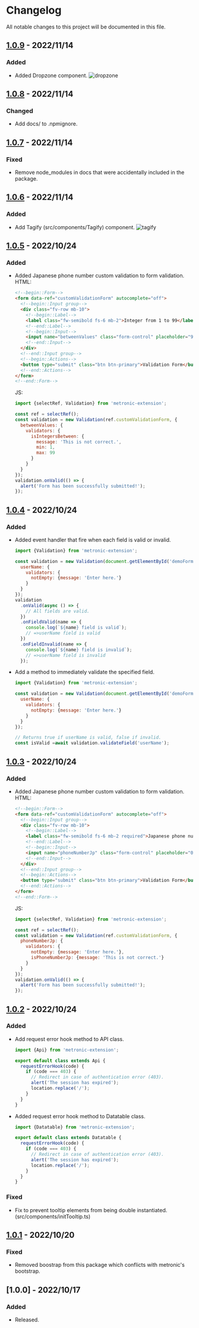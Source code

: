 # Changelog
All notable changes to this project will be documented in this file.

## [1.0.9] - 2022/11/14
### Added
- Added Dropzone component.
    ![dropzone](../screencaps/dropzone.png)

## [1.0.8] - 2022/11/14
### Changed
- Add docs/ to .npmignore.

## [1.0.7] - 2022/11/14
### Fixed
- Remove node_modules in docs that were accidentally included in the package.

## [1.0.6] - 2022/11/14
### Added
- Add Tagify (src/components/Tagify) component.
    ![tagify](../screencaps/tagify.png)

## [1.0.5] - 2022/10/24
###  Added
- Added Japanese phone number custom validation to form validation.  
    HTML:
    ```html
    <!--begin::Form-->
    <form data-ref="customValidationForm" autocomplete="off">
      <!--begin::Input group-->
      <div class="fv-row mb-10">
        <!--begin::Label-->
        <label class="fw-semibold fs-6 mb-2">Integer from 1 to 99</label>
        <!--end::Label-->
        <!--begin::Input-->
        <input name="betweenValues" class="form-control" placeholder="99" value="99">
        <!--end::Input-->
      </div>
      <!--end::Input group-->
      <!--begin::Actions-->
      <button type="submit" class="btn btn-primary">Validation Form</button>
      <!--end::Actions-->
    </form>
    <!--end::Form-->
    ```

    JS:
    ```js
    import {selectRef, Validation} from 'metronic-extension';

    const ref = selectRef();
    const validation = new Validation(ref.customValidationForm, {
      betweenValues: {
        validators: {
          isIntegersBetween: {
            message: 'This is not correct.',
            min: 1,
            max: 99
          }
        }
      }
    });
    validation.onValid(() => {
      alert('Form has been successfully submitted!');
    });
    ```

## [1.0.4] - 2022/10/24
### Added
- Added event handler that fire when each field is valid or invalid.
    ```js
    import {Validation} from 'metronic-extension';

    const validation = new Validation(document.getElementById('demoForm'), {
      userName: {
        validators: {
          notEmpty: {message: 'Enter here.'}
        }
      }
    });
    validation
      .onValid(async () => {
        // All fields are valid.
      })
      .onFieldValid(name => {
        console.log(`${name} field is valid`);
        // =>userName field is valid
      })
      .onFieldInvalid(name => {
        console.log(`${name} field is invalid`);
        // =>userName field is invalid
      });
    ```
- Add a method to immediately validate the specified field.
    ```js
    import {Validation} from 'metronic-extension';

    const validation = new Validation(document.getElementById('demoForm'), {
      userName: {
        validators: {
          notEmpty: {message: 'Enter here.'}
        }
      }
    });

    // Returns true if userName is valid, false if invalid.
    const isValid =await validation.validateField('userName');
    ```

## [1.0.3] - 2022/10/24
### Added
- Added Japanese phone number custom validation to form validation.  
    HTML:
    ```html
    <!--begin::Form-->
    <form data-ref="customValidationForm" autocomplete="off">
      <!--begin::Input group-->
      <div class="fv-row mb-10">
        <!--begin::Label-->
        <label class="fw-semibold fs-6 mb-2 required">Japanese phone number</label>
        <!--end::Label-->
        <!--begin::Input-->
        <input name="phoneNumberJp" class="form-control" placeholder="06-6012-3456" value="06-6012-3456">
        <!--end::Input-->
      </div>
      <!--end::Input group-->
      <!--begin::Actions-->
      <button type="submit" class="btn btn-primary">Validation Form</button>
      <!--end::Actions-->
    </form>
    <!--end::Form-->
    ```

    JS:
    ```js
    import {selectRef, Validation} from 'metronic-extension';

    const ref = selectRef();
    const validation = new Validation(ref.customValidationForm, {
      phoneNumberJp: {
        validators: {
          notEmpty: {message: 'Enter here.'},
          isPhoneNumberJp: {message: 'This is not correct.'}
        }
      }
    });
    validation.onValid(() => {
      alert('Form has been successfully submitted!');
    });
    ```

## [1.0.2] - 2022/10/24
### Added
- Add request error hook method to API class.
    ```js
    import {Api} from 'metronic-extension';

    export default class extends Api {
      requestErrorHook(code) {
        if (code === 403) {
          // Redirect in case of authentication error (403).
          alert('The session has expired');
          location.replace('/');
        }
      }
    }
    ```
- Added request error hook method to Datatable class.
    ```js
    import {Datatable} from 'metronic-extension';

    export default class extends Datatable {
      requestErrorHook(code) {
        if (code === 403) {
          // Redirect in case of authentication error (403).
          alert('The session has expired');
          location.replace('/');
        }
      }
    }
    ```
### Fixed
- Fix to prevent tooltip elements from being double instantiated. (src/components/initTooltip.ts)


## [1.0.1] - 2022/10/20
### Fixed
- Removed boostrap from this package which conflicts with metronic's bootstrap.

## [1.0.0] - 2022/10/17
### Added
- Released.

[1.0.1]: https://github.com/takuya-motoshima/metronic-extension/compare/v1.0.0...v1.0.1
[1.0.2]: https://github.com/takuya-motoshima/metronic-extension/compare/v1.0.1...v1.0.2
[1.0.3]: https://github.com/takuya-motoshima/metronic-extension/compare/v1.0.2...v1.0.3
[1.0.4]: https://github.com/takuya-motoshima/metronic-extension/compare/v1.0.3...v1.0.4
[1.0.5]: https://github.com/takuya-motoshima/metronic-extension/compare/v1.0.4...v1.0.5
[1.0.6]: https://github.com/takuya-motoshima/metronic-extension/compare/v1.0.5...v1.0.6
[1.0.7]: https://github.com/takuya-motoshima/metronic-extension/compare/v1.0.6...v1.0.7
[1.0.8]: https://github.com/takuya-motoshima/metronic-extension/compare/v1.0.7...v1.0.8
[1.0.9]: https://github.com/takuya-motoshima/metronic-extension/compare/v1.0.8...v1.0.9